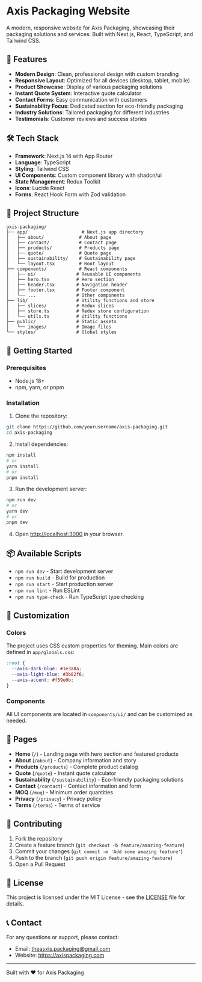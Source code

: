 # Axis Packaging Website

A modern, responsive website for Axis Packaging, showcasing their packaging solutions and services. Built with Next.js, React, TypeScript, and Tailwind CSS.

## 🚀 Features

- **Modern Design**: Clean, professional design with custom branding
- **Responsive Layout**: Optimized for all devices (desktop, tablet, mobile)
- **Product Showcase**: Display of various packaging solutions
- **Instant Quote System**: Interactive quote calculator
- **Contact Forms**: Easy communication with customers
- **Sustainability Focus**: Dedicated section for eco-friendly packaging
- **Industry Solutions**: Tailored packaging for different industries
- **Testimonials**: Customer reviews and success stories

## 🛠️ Tech Stack

- **Framework**: Next.js 14 with App Router
- **Language**: TypeScript
- **Styling**: Tailwind CSS
- **UI Components**: Custom component library with shadcn/ui
- **State Management**: Redux Toolkit
- **Icons**: Lucide React
- **Forms**: React Hook Form with Zod validation

## 📁 Project Structure

```
axis-packaging/
├── app/                    # Next.js app directory
│   ├── about/             # About page
│   ├── contact/           # Contact page
│   ├── products/          # Products page
│   ├── quote/             # Quote page
│   ├── sustainability/    # Sustainability page
│   └── layout.tsx         # Root layout
├── components/            # React components
│   ├── ui/               # Reusable UI components
│   ├── hero.tsx          # Hero section
│   ├── header.tsx        # Navigation header
│   ├── footer.tsx        # Footer component
│   └── ...               # Other components
├── lib/                  # Utility functions and store
│   ├── slices/           # Redux slices
│   ├── store.ts          # Redux store configuration
│   └── utils.ts          # Utility functions
├── public/               # Static assets
│   └── images/           # Image files
└── styles/               # Global styles
```

## 🚀 Getting Started

### Prerequisites

- Node.js 18+ 
- npm, yarn, or pnpm

### Installation

1. Clone the repository:
```bash
git clone https://github.com/yourusername/axis-packaging.git
cd axis-packaging
```

2. Install dependencies:
```bash
npm install
# or
yarn install
# or
pnpm install
```

3. Run the development server:
```bash
npm run dev
# or
yarn dev
# or
pnpm dev
```

4. Open [http://localhost:3000](http://localhost:3000) in your browser.

## 📦 Available Scripts

- `npm run dev` - Start development server
- `npm run build` - Build for production
- `npm run start` - Start production server
- `npm run lint` - Run ESLint
- `npm run type-check` - Run TypeScript type checking

## 🎨 Customization

### Colors
The project uses CSS custom properties for theming. Main colors are defined in `app/globals.css`:

```css
:root {
  --axis-dark-blue: #1e3a8a;
  --axis-light-blue: #3b82f6;
  --axis-accent: #f59e0b;
}
```

### Components
All UI components are located in `components/ui/` and can be customized as needed.

## 📱 Pages

- **Home** (`/`) - Landing page with hero section and featured products
- **About** (`/about`) - Company information and story
- **Products** (`/products`) - Complete product catalog
- **Quote** (`/quote`) - Instant quote calculator
- **Sustainability** (`/sustainability`) - Eco-friendly packaging solutions
- **Contact** (`/contact`) - Contact information and form
- **MOQ** (`/moq`) - Minimum order quantities
- **Privacy** (`/privacy`) - Privacy policy
- **Terms** (`/terms`) - Terms of service

## 🤝 Contributing

1. Fork the repository
2. Create a feature branch (`git checkout -b feature/amazing-feature`)
3. Commit your changes (`git commit -m 'Add some amazing feature'`)
4. Push to the branch (`git push origin feature/amazing-feature`)
5. Open a Pull Request

## 📄 License

This project is licensed under the MIT License - see the [LICENSE](LICENSE) file for details.

## 📞 Contact

For any questions or support, please contact:
- Email: theasxis.packaging@gmail.com
- Website: https://axispackaging.com

---

Built with ❤️ for Axis Packaging 
